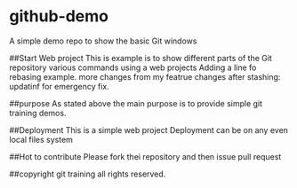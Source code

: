 # github-demo
A simple demo repo to show the basic Git windows


##Start Web project
This is example is to show different parts of the Git repository various commands using a web projects 
Adding a line fo rebasing example.
more changes from my featrue
changes after stashing: updatinf for emergency fix.

##purpose 
As stated above the main purpose is to provide simple git training demos.


##Deployment 
This is a simple web project Deployment can be on any even local files system 

##Hot to contribute 
Please fork thei repository and then issue pull request 

##copyright 
git training all rights reserved.


